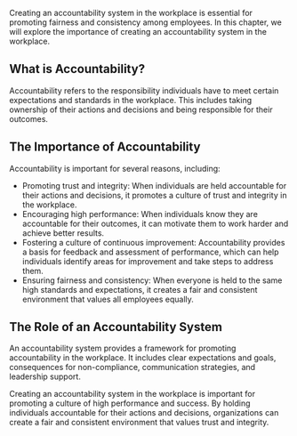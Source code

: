 
Creating an accountability system in the workplace is essential for promoting fairness and consistency among employees. In this chapter, we will explore the importance of creating an accountability system in the workplace.

What is Accountability?
-----------------------

Accountability refers to the responsibility individuals have to meet certain expectations and standards in the workplace. This includes taking ownership of their actions and decisions and being responsible for their outcomes.

The Importance of Accountability
--------------------------------

Accountability is important for several reasons, including:

* Promoting trust and integrity: When individuals are held accountable for their actions and decisions, it promotes a culture of trust and integrity in the workplace.
* Encouraging high performance: When individuals know they are accountable for their outcomes, it can motivate them to work harder and achieve better results.
* Fostering a culture of continuous improvement: Accountability provides a basis for feedback and assessment of performance, which can help individuals identify areas for improvement and take steps to address them.
* Ensuring fairness and consistency: When everyone is held to the same high standards and expectations, it creates a fair and consistent environment that values all employees equally.

The Role of an Accountability System
------------------------------------

An accountability system provides a framework for promoting accountability in the workplace. It includes clear expectations and goals, consequences for non-compliance, communication strategies, and leadership support.

Creating an accountability system in the workplace is important for promoting a culture of high performance and success. By holding individuals accountable for their actions and decisions, organizations can create a fair and consistent environment that values trust and integrity.
